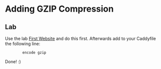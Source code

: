 # Adding GZIP Compression
## Lab 
Use the lab [First Website](https://github.com/SimonBecker1997/CaddyTraining/tree/main/03_CaddyFile/first_website) and do this first. 
Afterwards add to your Caddyfile the following line:
```
        encode gzip
```
Done! :)
